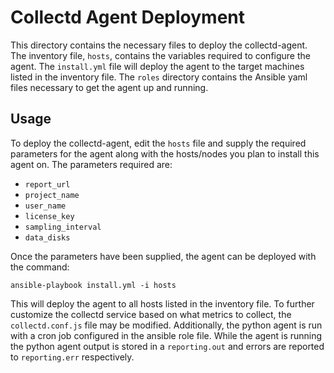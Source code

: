 # Collectd Agent Deployment

This directory contains the necessary files to deploy the collectd-agent. The inventory file, `hosts`, contains the variables required to configure the agent. The `install.yml` file will deploy the agent to the target machines listed in the inventory file. The `roles` directory contains the Ansible yaml files necessary to get the agent up and running.

## Usage

To deploy the collectd-agent, edit the `hosts` file and supply the required parameters for the agent along with the hosts/nodes you plan to install this agent on. The parameters required are:

- `report_url`
- `project_name`
- `user_name`
- `license_key`
- `sampling_interval`
- `data_disks`

Once the parameters have been supplied, the agent can be deployed with the command:

```
ansible-playbook install.yml -i hosts
```

This will deploy the agent to all hosts listed in the inventory file. To further customize the collectd service based on what metrics to collect, the `collectd.conf.js` file may be modified. Additionally, the python agent is run with a cron job configured in the ansible role file. While the agent is running the python agent output is stored in a `reporting.out` and errors are reported to `reporting.err` respectively.